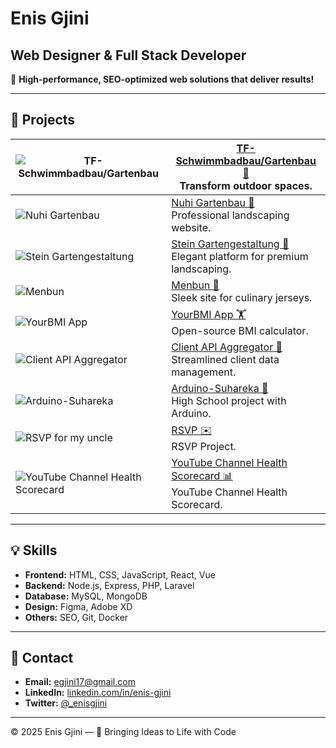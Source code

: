 # Enis Gjini

## Web Designer & Full Stack Developer

🚀 **High-performance, SEO-optimized web solutions that deliver results!**

---

## 🌟 Projects

| ![TF-Schwimmbadbau/Gartenbau](https://i.ibb.co/M1tFHYn/screenshot-1737128648447.png) | [TF-Schwimmbadbau/Gartenbau 🥽](https://www.nuhi-gartenbau.de/) <br> Transform outdoor spaces. |
|---|---|
| ![Nuhi Gartenbau](https://i.ibb.co/z8zjpZQ/screenshot-1736984517941.png) | [Nuhi Gartenbau 🌱](https://www.nuhi-gartenbau.de/) <br> Professional landscaping website. |
| ![Stein Gartengestaltung](https://i.ibb.co/n87gDX2/screenshot-1737447665478.png) | [Stein Gartengestaltung 🏡](https://stein-gartengestaltung.de/Heim/) <br> Elegant platform for premium landscaping. |
| ![Menbun](https://i.ibb.co/VYSDPVg/screenshot-1737447750999.png) | [Menbun 🏀](https://menbun.com/) <br> Sleek site for culinary jerseys. |
| ![YourBMI App](https://i.ibb.co/d4P2Nxd/Screenshot-1703776051.png) | [YourBMI App 🏋️](https://github.com/enisgjinii/YourBMI) <br> Open-source BMI calculator. |
| ![Client API Aggregator](https://i.ibb.co/p1WTfZS/screenshot-1737447914606.png) | [Client API Aggregator 🔗](https://client-api-aggs.onrender.com/) <br> Streamlined client data management. |
| ![Arduino-Suhareka](https://i.ibb.co/LvCwVx0/screenshot-1737984804652.png) | [Arduino-Suhareka 🤖](https://arduinoinsuhareka.wordpress.com/) <br> High School project with Arduino. |
| ![RSVP for my uncle](https://i.ibb.co/qMBfkXK5/Screenshot-2025-01-28-at-23-08-35-Albatrit-Albulena.png) | [RSVP ✉️](https://albatritalbulena.netlify.app/) <br> RSVP Project. |
| ![YouTube Channel Health Scorecard](https://i.ibb.co/1tmpR3Df/Screenshot-2025-01-28-at-23-15-35-Vite-React-TS.png) | [YouTube Channel Health Scorecard 📊](https://neon-parfait-399ba8.netlify.app/) <br> YouTube Channel Health Scorecard. |

---

## 💡 Skills

- **Frontend:** HTML, CSS, JavaScript, React, Vue
- **Backend:** Node.js, Express, PHP, Laravel
- **Database:** MySQL, MongoDB
- **Design:** Figma, Adobe XD
- **Others:** SEO, Git, Docker

---

## 🤝 Contact

- **Email:** [egjini17@gmail.com](mailto:egjini17@gmail.com)
- **LinkedIn:** [linkedin.com/in/enis-gjini](https://linkedin.com/in/enis-gjini)
- **Twitter:** [@_enisgjini](https://twitter.com/_enisgjini)

---

&copy; 2025 Enis Gjini — 🚀 Bringing Ideas to Life with Code
